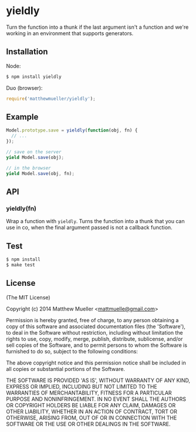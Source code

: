 
# yieldly

  Turn the function into a thunk if the last argument isn't a function
  and we're working in an environment that supports generators.

## Installation

Node:

```bash
$ npm install yieldly
```

Duo (browser):

```js
require('matthewmueller/yieldly');
```

## Example

```js
Model.prototype.save = yieldly(function(obj, fn) {
  // ...
});

// save on the server
yield Model.save(obj);

// in the browser
yield Model.save(obj, fn);
```

## API

### yieldly(fn)

  Wrap a function with `yieldly`. Turns the function into a thunk
  that you can use in co, when the final argument passed is not
  a callback function.

## Test

```bash
$ npm install
$ make test
```

## License

(The MIT License)

Copyright (c) 2014 Matthew Mueller &lt;mattmuelle@gmail.com&gt;

Permission is hereby granted, free of charge, to any person obtaining
a copy of this software and associated documentation files (the
'Software'), to deal in the Software without restriction, including
without limitation the rights to use, copy, modify, merge, publish,
distribute, sublicense, and/or sell copies of the Software, and to
permit persons to whom the Software is furnished to do so, subject to
the following conditions:

The above copyright notice and this permission notice shall be
included in all copies or substantial portions of the Software.

THE SOFTWARE IS PROVIDED 'AS IS', WITHOUT WARRANTY OF ANY KIND,
EXPRESS OR IMPLIED, INCLUDING BUT NOT LIMITED TO THE WARRANTIES OF
MERCHANTABILITY, FITNESS FOR A PARTICULAR PURPOSE AND NONINFRINGEMENT.
IN NO EVENT SHALL THE AUTHORS OR COPYRIGHT HOLDERS BE LIABLE FOR ANY
CLAIM, DAMAGES OR OTHER LIABILITY, WHETHER IN AN ACTION OF CONTRACT,
TORT OR OTHERWISE, ARISING FROM, OUT OF OR IN CONNECTION WITH THE
SOFTWARE OR THE USE OR OTHER DEALINGS IN THE SOFTWARE.

